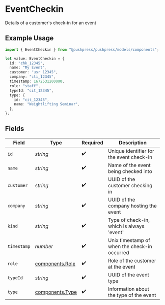 # EventCheckin

Details of a customer's check-in for an event

## Example Usage

```typescript
import { EventCheckin } from "@pushpress/pushpress/models/components";

let value: EventCheckin = {
  id: "chk_12345",
  name: "My Event",
  customer: "usr_12345",
  company: "cli_12345",
  timestamp: 1672531200000,
  role: "staff",
  typeId: "cit_12345",
  type: {
    id: "cit_12345",
    name: "Weightlifting Seminar",
  },
};
```

## Fields

| Field                                              | Type                                               | Required                                           | Description                                        |
| -------------------------------------------------- | -------------------------------------------------- | -------------------------------------------------- | -------------------------------------------------- |
| `id`                                               | *string*                                           | :heavy_check_mark:                                 | Unique identifier for the event check-in           |
| `name`                                             | *string*                                           | :heavy_check_mark:                                 | Name of the event being checked into               |
| `customer`                                         | *string*                                           | :heavy_check_mark:                                 | UUID of the customer checking in                   |
| `company`                                          | *string*                                           | :heavy_check_mark:                                 | UUID of the company hosting the event              |
| `kind`                                             | *string*                                           | :heavy_check_mark:                                 | Type of check-in, which is always 'event'          |
| `timestamp`                                        | *number*                                           | :heavy_check_mark:                                 | Unix timestamp of when the check-in occurred       |
| `role`                                             | [components.Role](../../models/components/role.md) | :heavy_check_mark:                                 | Role of the customer at the event                  |
| `typeId`                                           | *string*                                           | :heavy_check_mark:                                 | UUID of the event type                             |
| `type`                                             | [components.Type](../../models/components/type.md) | :heavy_check_mark:                                 | Information about the type of the event            |